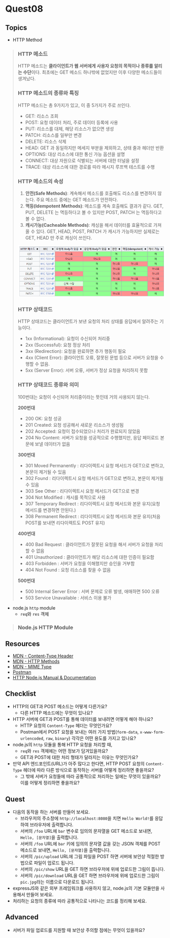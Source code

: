 # Quest08

## Topics
* HTTP Method

> ### HTTP 메소드
> 
> HTTP 메소드는 **클라이언트가 웹 서버에게 사용자 요청의 목적이나 종류를 알리는 수단**이다. 최초에는 GET 메소드 하나밖에 없었지만 이후 다양한 메소드들이 생겨났다.
> 
> ### HTTP 메소드의 종류와 특징
> 
> HTTP 메소드는 총 9가지가 있고, 이 중 5가지가 주로 쓰인다.
> 
> - GET: 리소스 조회
> - POST: 요청 데이터 처리, 주로 데이터 등록에 사용
> - PUT: 리소스를 대체, 해당 리소스가 없으면 생성
> - PATCH: 리소스를 일부만 변경
> - DELETE: 리소스 삭제
> - HEAD: GET 과 동일하지만 메세지 부분을 제외하고, 상태 줄과 헤더만 반환
> - OPTIONS: 대상 리소스에 대한 통신 가능 옵션을 설명
> - CONNECT: 대상 자원으로 식별되는 서버에 대한 터널을 설정
> - TRACE: 대상 리소스에 대한 경로를 따라 메시지 루프백 테스트를 수행
> 
> ### HTTP 메소드의 속성
> 
> 1. **안전(Safe Methods)**: 계속해서 메소드를 호출해도 리소스를 변경하지 않는다. 주요 메소드 중에는 GET 메소드가 안전하다.
> 2. **멱등(Idempotent Methods)**: 메소드를 계속 호출해도 결과가 같다. GET, PUT, DELETE 는 멱등하다고 볼 수 있지만 POST, PATCH 는 멱등하다고 볼 수 없다.
> 3. **캐시가능(Cacheable Methods)**: 캐싱을 해서 데이터를 효율적으로 가져올 수 있다. GET, HEAD, POST, PATCH 가 캐시가 가능하지만 실제로는 GET, HEAD 만 주로 캐싱이 쓰인다.
>
> ![http_method](./img/http-method.png)
> 
> ### HTTP 상태코드
> 
> HTTP 상태코드는 클라이언트가 보낸 요청의 처리 상태를 응답에서 알려주는 기능이다.
> 
> - 1xx (Informational): 요청이 수신되어 처리중
> - 2xx (Successful): 요청 정상 처리
> - 3xx (Redirection): 요청을 완료하면 추가 행동이 필요
> - 4xx (Client Error): 클라이언트 오류, 잘못된 문법 등으로 서버가 요청을 수행할 수 없음.
> - 5xx (Server Error): 서버 오류, 서버가 정상 요청을 처리하지 못함
> 
> ### HTTP 상태코드 종류와 의미
> 
> 100번대는 요청이 수신되어 처리중이라는 뜻인데 거의 사용되지 않는다.
> 
> **200번대**
> 
> - 200 OK: 요청 성공
> - 201 Created: 요청 성공해서 새로운 리소스가 생성됨
> - 202 Accepted: 요청이 접수되었으나 처리가 완료되지 않았음
> - 204 No Content: 서버가 요청을 성공적으로 수행했지만, 응답 페이로드 본문에 보낼 데이터가 없음
> 
> **300번대**
> 
> - 301 Moved Permanently : 리다이렉트시 요청 메서드가 GET으로 변하고, 본문이 제거될 수 있음
> - 302 Found : 리다이렉트시 요청 메서드가 GET으로 변하고, 본문이 제거될 수 있음
> - 303 See Other : 리다이렉트시 요청 메서드가 GET으로 변경
> - 304 Not Modified : 캐시를 목적으로 사용
> - 307 Temporary Redirect : 리다이렉트시 요청 메서드와 본문 유지(요청 메서드를 변경하면 안된다.)
> - 308 Permanent Redirect : 리다이렉트시 요청 메서드와 본문 유지(처음 POST를 보내면 리다이렉트도 POST 유지)
> 
> **400번대**
> 
> - 400 Bad Request : 클라이언트가 잘못된 요청을 해서 서버가 요청을 처리할 수 없음
> - 401 Unauthorized : 클라이언트가 해당 리소스에 대한 인증이 필요함
> - 403 Forbidden : 서버가 요청을 이해했지만 승인을 거부함
> - 404 Not Found : 요청 리소스를 찾을 수 없음
>
> **500번대**
> 
> - 500 Internal Server Error : 서버 문제로 오류 발생, 애매하면 500 오류
> - 503 Service Unavailable : 서비스 이용 불가

* node.js `http` module
  * `req`와 `res` 객체

> ### Node.js HTTP Module
> 
> 










## Resources
* [MDN - Content-Type Header](https://developer.mozilla.org/en-US/docs/Web/HTTP/Headers/Content-Type)
* [MDN - HTTP Methods](https://developer.mozilla.org/en-US/docs/Web/HTTP/Methods)
* [MDN - MIME Type](https://developer.mozilla.org/en-US/docs/Glossary/MIME_type)
* [Postman](https://chrome.google.com/webstore/detail/postman/fhbjgbiflinjbdggehcddcbncdddomop)
* [HTTP Node.js Manual & Documentation](https://nodejs.org/api/http.html)

## Checklist
* HTTP의 GET과 POST 메소드는 어떻게 다른가요?
  * 다른 HTTP 메소드에는 무엇이 있나요?
* HTTP 서버에 GET과 POST를 통해 데이터를 보내려면 어떻게 해야 하나요?
  * HTTP 요청의 `Content-Type` 헤더는 무엇인가요?
  * Postman에서 POST 요청을 보내는 여러 가지 방법(`form-data`, `x-www-form-urlencoded`, `raw`, `binary`) 각각은 어떤 용도를 가지고 있나요?
* node.js의 `http` 모듈을 통해 HTTP 요청을 처리할 때,
  * `req`와 `res` 객체에는 어떤 정보가 담겨있을까요?
  * GET과 POST에 대한 처리 형태가 달라지는 이유는 무엇인가요?
* 만약 API 엔드포인트(URL)가 아주 많다고 한다면, HTTP POST 요청의 `Content-Type` 헤더에 따라 다른 방식으로 동작하는 서버를 어떻게 정리하면 좋을까요?
  * 그 밖에 서버가 요청들에 따라 공통적으로 처리하는 일에는 무엇이 있을까요? 이를 어떻게 정리하면 좋을까요?

## Quest
* 다음의 동작을 하는 서버를 만들어 보세요.
  * 브라우저의 주소창에 `http://localhost:8080`을 치면 `Hello World!`를 응답하여 브라우저에 출력합니다.
  * 서버의 `/foo` URL에 `bar` 변수로 임의의 문자열을 GET 메소드로 보내면, `Hello, [문자열]`을 출력합니다.
  * 서버의 `/foo` URL에 `bar` 키에 임의의 문자열 값을 갖는 JSON 객체를 POST 메소드로 보내면, `Hello, [문자열]`을 출력합니다.
  * 서버의 `/pic/upload` URL에 그림 파일을 POST 하면 서버에 보안상 적절한 방법으로 파일이 업로드 됩니다.
  * 서버의 `/pic/show` URL을 GET 하면 브라우저에 위에 업로드한 그림이 뜹니다.
  * 서버의 `/pic/download` URL을 GET 하면 브라우저에 위에 업로드한 그림이 `pic.jpg`라는 이름으로 다운로드 됩니다.
* expressJS와 같은 외부 프레임워크를 사용하지 않고, node.js의 기본 모듈만을 사용해서 만들어 보세요.
* 처리하는 요청의 종류에 따라 공통적으로 나타나는 코드를 정리해 보세요.

## Advanced
* 서버가 파일 업로드를 지원할 때 보안상 주의할 점에는 무엇이 있을까요?
